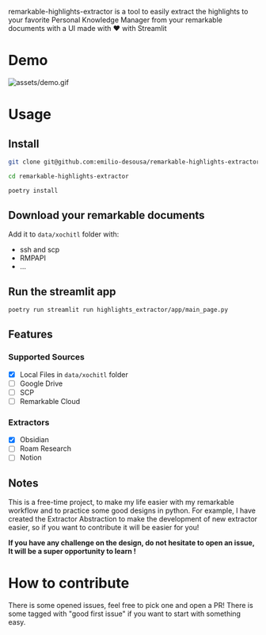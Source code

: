 remarkable-highlights-extractor is a tool to easily extract the highlights to your favorite Personal Knowledge Manager from your remarkable documents with a UI made with ❤️ with Streamlit

# Demo

![assets/demo.gif](assets/demo.gif)

# Usage

## Install

```bash
git clone git@github.com:emilio-desousa/remarkable-highlights-extractor.git
```

```bash
cd remarkable-highlights-extractor
```

```bash
poetry install
```

## Download your remarkable documents

Add it to `data/xochitl` folder with:

- ssh and scp
- RMPAPI
- ...

## Run the streamlit app

```bash
poetry run streamlit run highlights_extractor/app/main_page.py
```

## Features

### Supported Sources

- [x] Local Files in `data/xochitl` folder
- [ ] Google Drive
- [ ] SCP
- [ ] Remarkable Cloud

### Extractors

- [x] Obsidian
- [ ] Roam Research
- [ ] Notion

## Notes

This is a free-time project, to make my life easier with my remarkable workflow and to practice some good designs in python.
For example, I have created the Extractor Abstraction to make the development of new extractor easier, so if you want to contribute it will be easier for you!

**If you have any challenge on the design, do not hesitate to open an issue, It will be a super opportunity to learn !**

# How to contribute

There is some opened issues, feel free to pick one and open a PR! There is some tagged with "good first issue" if you want to start with something easy.
